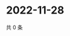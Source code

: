 # 2022-11-28

共 0 条

<!-- BEGIN WEIBO -->
<!-- 最后更新时间 Mon Nov 28 2022 13:13:58 GMT+0800 (China Standard Time) -->

<!-- END WEIBO -->
